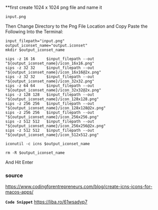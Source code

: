 **first create 1024 x 1024 png file and name it 
```plaintext
input.png
```
Then Change Directory to the Png File Location and Copy Paste the Following Into the Terminal:
```plaintext
input_filepath="input.png"
output_iconset_name="output.iconset"
mkdir $output_iconset_name

sips -z 16 16     $input_filepath --out "${output_iconset_name}/icon_16x16.png"
sips -z 32 32     $input_filepath --out "${output_iconset_name}/icon_16x16@2x.png"
sips -z 32 32     $input_filepath --out "${output_iconset_name}/icon_32x32.png"
sips -z 64 64     $input_filepath --out "${output_iconset_name}/icon_32x32@2x.png"
sips -z 128 128   $input_filepath --out "${output_iconset_name}/icon_128x128.png"
sips -z 256 256   $input_filepath --out "${output_iconset_name}/icon_128x128@2x.png"
sips -z 256 256   $input_filepath --out "${output_iconset_name}/icon_256x256.png"
sips -z 512 512   $input_filepath --out "${output_iconset_name}/icon_256x256@2x.png"
sips -z 512 512   $input_filepath --out "${output_iconset_name}/icon_512x512.png"

iconutil -c icns $output_iconset_name

rm -R $output_iconset_name
```
And Hit Enter

### source
https://www.codingforentrepreneurs.com/blog/create-icns-icons-for-macos-apps/

**`Code Snippet`**
https://liba.ro/61wsadyp7




